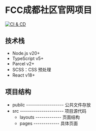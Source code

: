 # FCC成都社区官网项目

[![CI & CD](https://github.com/FreeCodeCamp-Chengdu/fcc.chengdu/actions/workflows/main.yml/badge.svg)][1]

## 技术栈

-   Node.js v20+
-   TypeScript v5+
-   Parcel v2+
-   SCSS：CSS 预处理
-   React v18+

## 项目结构

-   pubilc ------------------- 公共文件存放
-   src ---------------------- 项目源代码
    -   layouts ------------- 页面结构
    -   pages ------------- 具体页面

[1]: https://github.com/FreeCodeCamp-Chengdu/fcc.chengdu/actions/workflows/main.yml
